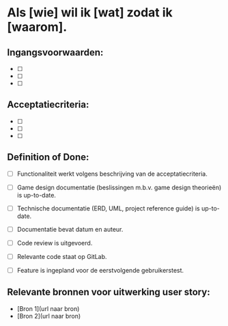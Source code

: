 # Als [wie] wil ik [wat] zodat ik [waarom].
 
## Ingangsvoorwaarden: 
- [ ] 
- [ ] 
- [ ] 
 
## Acceptatiecriteria: 
- [ ] 
- [ ] 
- [ ] 
 
## Definition of Done:
- [ ] Functionaliteit werkt volgens beschrijving van de acceptatiecriteria.
- [ ] Game design documentatie (beslissingen m.b.v. game design theorieën) is up-to-date.
- [ ] Technische documentatie (ERD, UML, project reference guide) is up-to-date.
- [ ] Documentatie bevat datum en auteur.
- [ ] Code review is uitgevoerd.
- [ ] Relevante code staat op GitLab.
- [ ] Feature is ingepland voor de eerstvolgende gebruikerstest.


## Relevante bronnen voor uitwerking user story:
- [Bron 1](url naar bron)
- [Bron 2](url naar bron)

